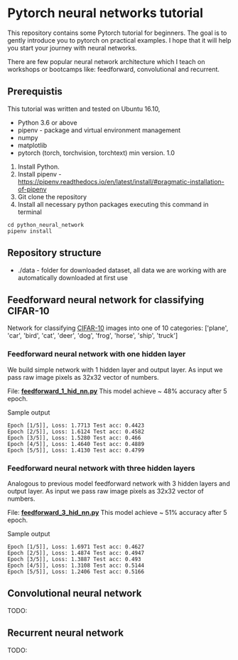 # Pytorch neural networks tutorial

This repository contains some Pytorch tutorial for beginners. The goal is to gently introduce you to pytorch on practical examples. I hope that it will help you start your journey with neural networks.

There are few popular neural network architecture which I teach on workshops or bootcamps like: feedforward, convolutional and recurrent.

## Prerequistis

This tutorial was written and tested on Ubuntu 16.10, 

* Python 3.6 or above
* pipenv - package and virtual environment management 
* numpy
* matplotlib
* pytorch (torch, torchvision, torchtext) min version. 1.0


1. Install Python.
1. Install pipenv - https://pipenv.readthedocs.io/en/latest/install/#pragmatic-installation-of-pipenv
1. Git clone the repository
1. Install all necessary python packages executing this command in terminal

```
cd python_neural_network
pipenv install
```


## Repository structure

* ./data - folder for downloaded dataset, all data we are working with are automatically downloaded at first use


## Feedforward neural network for classifying CIFAR-10

Network for classifying [CIFAR-10](https://www.cs.toronto.edu/~kriz/cifar.html) images into one of 10 categories: ['plane', 'car', 'bird', 'cat', 'deer', 'dog', 'frog', 'horse', 'ship', 'truck']

### Feedforward neural network with one hidden layer
We build simple network with 1 hidden layer and output layer. As input we pass raw image pixels as 32x32 vector of numbers.   

File: **[feedforward_1_hid_nn.py](https://github.com/ksopyla/pytorch_neural_networks/blob/master/feedforward_1_hid_nn.py)**
This model achieve ~ 48% accuracy after 5 epoch.

Sample output
```
Epoch [1/5]], Loss: 1.7713 Test acc: 0.4423
Epoch [2/5]], Loss: 1.6124 Test acc: 0.4582
Epoch [3/5]], Loss: 1.5280 Test acc: 0.466
Epoch [4/5]], Loss: 1.4640 Test acc: 0.4889
Epoch [5/5]], Loss: 1.4130 Test acc: 0.4799
```

### Feedforward neural network with three hidden layers
Analogous to previous model feedforward network with 3 hidden layers and output layer. As input we pass raw image pixels as 32x32 vector of numbers.   

File: **[feedforward_3_hid_nn.py](https://github.com/ksopyla/pytorch_neural_networks/blob/master/feedforward_3_hid_nn.py)**
This model achieve ~ 51% accuracy after 5 epoch.

Sample output
```
Epoch [1/5]], Loss: 1.6971 Test acc: 0.4627
Epoch [2/5]], Loss: 1.4874 Test acc: 0.4947
Epoch [3/5]], Loss: 1.3887 Test acc: 0.493
Epoch [4/5]], Loss: 1.3108 Test acc: 0.5144
Epoch [5/5]], Loss: 1.2406 Test acc: 0.5166
```

## Convolutional neural network 

TODO:

## Recurrent neural network 

TODO: